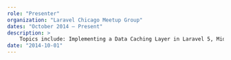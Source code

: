 ```yaml
---
role: "Presenter"
organization: "Laravel Chicago Meetup Group"
dates: "October 2014 – Present"
description: >
    Topics include: Implementing a Data Caching Layer in Laravel 5, Middleware in Laravel 5, Event Driven Development in Laravel 5, and Continuous Delivery for Laravel Applications.
date: "2014-10-01"
---
```

